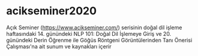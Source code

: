 # acikseminer2020
Açık Seminer (https://www.acikseminer.com/) serisinin doğal dil işleme haftasındaki 14. günündeki NLP 101: Doğal Dil İşlemeye Giriş ve 20. günündeki Derin Öğrenme ile Göğüs Röntgeni Görüntülerinden Tanı Önerisi Çalışması'na ait sunum ve kaynakları içerir
